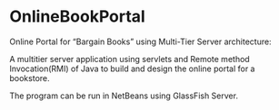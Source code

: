 OnlineBookPortal
================

Online Portal for “Bargain Books” using Multi-Tier Server architecture:

A multitier server application using servlets and Remote method Invocation(RMI) of Java to build and design the online portal for a bookstore. 

The program can be run in NetBeans using GlassFish Server. 
